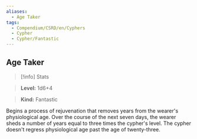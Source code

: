 ```yaml
---
aliases:
  - Age Taker
tags:
  - Compendium/CSRD/en/Cyphers
  - Cypher
  - Cypher/Fantastic
---
```

  
    
## Age Taker    
>[!info] Stats    
> **Level:** 1d6+4    
> **Kind:** Fantastic  
    
Begins a process of rejuvenation that removes years from the wearer's physiological age. Over the course of the next seven days, the wearer sheds a number of years equal to three times the cypher's level. The cypher doesn't regress physiological age past the age of twenty-three.
